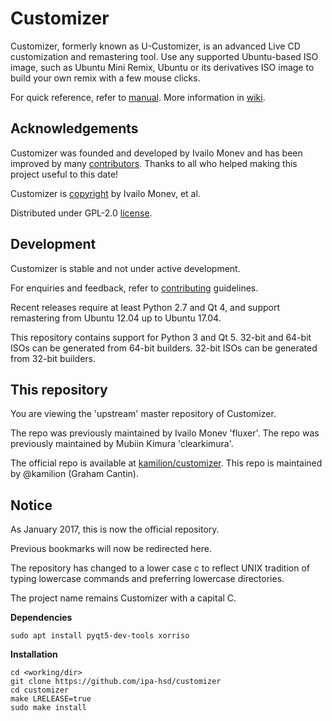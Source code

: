Customizer
==========

Customizer, formerly known as U-Customizer, is an advanced Live CD
customization and remastering tool. Use any supported Ubuntu-based ISO
image, such as Ubuntu Mini Remix, Ubuntu or its derivatives ISO image
to build your own remix with a few mouse clicks.

For quick reference, refer to [manual]. More information in [wiki].

Acknowledgements
----------------

Customizer was founded and developed by Ivailo Monev and has been
improved by many [contributors]. Thanks to all who helped making this
project useful to this date!

Customizer is [copyright] by Ivailo Monev, et al.

Distributed under GPL-2.0 [license].

Development
-----------

Customizer is stable and not under active development.

For enquiries and feedback, refer to [contributing] guidelines.

Recent releases require at least Python 2.7 and Qt 4, and support
remastering from Ubuntu 12.04 up to Ubuntu 17.04.

This repository contains support for Python 3 and Qt 5.
32-bit and 64-bit ISOs can be generated from 64-bit builders.
32-bit ISOs can be generated from 32-bit builders.

This repository
---------------

You are viewing the 'upstream' master repository of Customizer.

The repo was previously maintained by Ivailo Monev 'fluxer'.
The repo was previously maintained by Mubiin Kimura 'clearkimura'.

The official repo is available at [kamilion/customizer].
This repo is maintained by @kamilion (Graham Cantin).

Notice
---------------

As January 2017, this is now the official repository.

Previous bookmarks will now be redirected here.

The repository has changed to a lower case c to reflect UNIX tradition
of typing lowercase commands and preferring lowercase directories.

The project name remains Customizer with a capital C.

**Dependencies**
```
sudo apt install pyqt5-dev-tools xorriso
```

**Installation**
```
cd <working/dir>
git clone https://github.com/ipa-hsd/customizer
cd customizer
make LRELEASE=true
sudo make install
```

[manual]: docs/manual.md
[wiki]: ../../wiki
[contributors]: data/contributors
[copyright]: debian/copyright
[license]: COPYING
[contributing]: CONTRIBUTING.md
[kamilion/customizer]: https://github.com/kamilion/customizer
